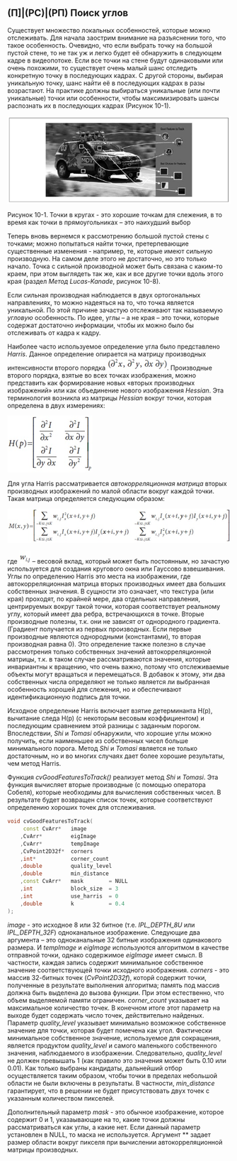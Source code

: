 ## (П]|(РС)|(РП) Поиск углов

Существует множество локальных особенностей, которые можно отслеживать. Для начала заострим внимание на разъяснении того, что такое особенность. Очевидно, что если выбрать точку на большой пустой стене, то не так уж и легко будет её обнаружить в следующем кадре в видеопотоке. Если все точки на стене будут одинаковыми или очень похожими, то существует очень малый шанс отследить конкретную точку в последующих кадрах. С другой стороны, выбирая уникальную точку, шанс найти её в последующих кадрах в разы возрастают. На практике должны выбираться уникальные (или почти уникальные) точки или особенности, чтобы максимизировать шансы распознать их в последующих кадрах (Рисунок 10-1).

![Рисунок 10-1 не найден](Images/Pic_10_1.jpg)

Рисунок 10-1. Точки в кругах - это хорошие точкам для слежения, в то время как точки в прямоугольниках – это наихудший выбор

Теперь вновь вернемся к рассмотрению большой пустой стены с точками; можно попытаться найти точки, претерпевающие существенные изменения - например, те, которые имеют сильную производную. На самом деле этого не достаточно, но это только начало. Точка с сильной производной может быть связана с каким-то краем, при этом выглядеть так же, как и все другие точки вдоль этого края (раздел *Метод Lucas-Kanade*, рисунок 10-8).

Если сильная производная наблюдается в двух ортогональных направлениях, то можно надеяться на то, что точка является уникальной. По этой причине зачастую отслеживают так называемую *угловую* особенность. По идее, углы – а не края – это точки, которые содержат достаточно информации, чтобы их можно было бы отслеживать от кадра к кадру. 

Наиболее часто используемое определение угла было представлено *Harris*. Данное определение опирается на матрицу производных интенсивности второго порядка ![Формула 10-1 не найдена](Images/Frml_10_1.jpg). Производные второго порядка, взятые во всех точках изображения, можно представить как формирование новых «вторых производных изображений» или как объединение нового изображения *Hessian*. Эта терминология возникла из матрицы *Hessian* вокруг точки, которая определена в двух измерениях:

![Формула 10-2 не найдена](Images/Frml_10_2.jpg)

Для угла Harris рассматривается *автокорреляционная матрица* вторых производных изображений по малой области вокруг каждой точки. Такая матрица определяется следующим образом:

![Формула 10-3 не найдена](Images/Frml_10_3.jpg)

где ![Формула 10-4 не найдена](Images/Frml_10_4.jpg) – весовой вклад, который может быть постоянным, но зачастую используется для создания кругового окна или Гауссово взвешивания. Углы по определению Harris это места на изображении, где автокорреляционная матрица вторых производных имеет два больших собственных значения. В сущности это означает, что текстура (или края) проходят, по крайней мере, два отдельных направления, центрируемых вокруг такой точки, которая соответствует реальному углу, который имеет два ребра, встречающихся в точке. Вторые производные полезны, т.к. они не зависят от однородного градиента. (Градиент получается из первых производных. Если первые производные являются однородными (константами), то вторая производная равна 0). Это определение также полезно в случае рассмотрения только собственных значений автокорреляционной матрицы, т.к. в таком случае рассматриваются значения, которые инвариантны к вращению, что очень важно, потому что отслеживаемые объекты могут вращаться и перемещаться. В добавок к этому, эти два собственных числа определяют не только является ли выбранная особенность хорошей для слежения, но и обеспечивают идентификационную подпись для точки.

Исходное определение Harris включает взятие детерминанта H(p), вычитание следа H(p) (с некоторым весовым коэффициентом) и последующим сравнением этой разницы с заданным порогом. Впоследствии, *Shi* и *Tomasi* обнаружили, что хорошие углы можно получить, если наименьшее из собственных чисел больше минимального порога. Метод *Shi* и *Tomasi* является не только достаточным, но и во многих случаях дает более хорошие результаты, чем метод Harris.

Функция *cvGoodFeaturesToTrack()* реализует метод *Shi* и *Tomasi*. Эта функция вычисляет вторые производные (с помощью оператора Собеля), которые необходимы для вычисления собственных чисел. В результате будет возвращен список точек, которые соответствуют определению хороших точек для отслеживания.

```cpp
void cvGoodFeaturesToTrack(
	 const CvArr* 	image
	,CvArr* 		eigImage
	,CvArr* 		tempImage
	,CvPoint2D32f* 	corners
	,int* 			corner_count
	,double 		quality_level
	,double 		min_distance
	,const CvArr* 	mask 		= NULL
	,int 			block_size 	= 3
	,int 			use_harris 	= 0
	,double 		k 			= 0.4
);
```

*image* - это исходное 8 или 32 битное (т.е. *IPL_DEPTH_8U* или *IPL_DEPTH_32F*) одноканальное  изображение. Следующие два аргумента – это одноканальные 32 битные изображения одинакового размера. И *tempImage* и *eigImage* используются алгоритмом в качестве отправной точки, однако содержимое *eigImage* имеет смысл. В частности, каждая запись содержит минимальное собственное значение соответствующей точки исходного изображения. *corners* - это массив 32-битных точек (*CvPoint2D32f*), которй содержит точки, полученные в результате выполнения алгоритма; память под массив должна быть выделена до вызова функции. При этом естественно, что объем выделяемой памяти ограничен. *corner_count* указывает на максимальное количество точек. В конечном итоге этот параметр на выходе будет содержать число точек, действительно найденых. Параметр *quality_level* указывает минимально возможное собственное значение для точки, которая будет помечена как угол. Фактически минимальное собственное значение, используемое для сокращения, является продуктом *quality_level* и самого маленького собственного значения, наблюдаемого в изображении. Следовательно, *quality_level* не должен превышать 1 (как правило это значения может быть 0.10 или 0.01). Как только выбраны кандидаты, дальнейший отбор осуществляется таким образом, чтобы точки в пределах небольшой области не были включены в результаты. В частности, *min_distance* гарантирует, что в решении не будет присутствовать двух точек с указанным количеством пикселей.

Дополнительный параметр *mask* - это обычное изображение, которое содержит 0 и 1, указаывающие на то, какие точки должны рассматриваться как углы, а какие нет. Если данный параметр установлен в NULL, то маска не используется. Аргумент ** задает размер области вокруг пикселя при вычислении автокорреляционной матрицы производных. 